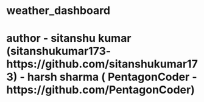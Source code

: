 # weather_dashboard
<h1><ur>author</ur> - sitanshu kumar (sitanshukumar173- https://github.com/sitanshukumar173)
       - harsh sharma ( PentagonCoder -https://github.com/PentagonCoder)</h>
